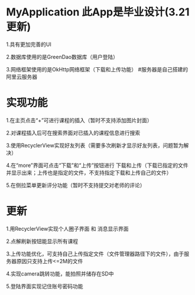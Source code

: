 # MyApplication 此App是毕业设计(3.21更新)
1.具有更加完善的UI 

2.数据库使用的是GreenDao数据库（用户登陆）

3.网络框架使用的是OkHttp网络框架（下载和上传功能）
#服务器是自己搭建的阿里云服务器

# 实现功能
1.在主页点击“+”可进行课程的插入（暂时不支持添加图片封面）

2.对课程插入后可在搜索界面对已插入的课程信息进行搜索

3.使用RecyclerView实现好友列表（需要多次刷新才显示好友列表，问题暂为解决）

4.在“more”界面可点击“下载”和“上传”按钮进行 下载和上传（下载已指定的文件并显示出来；上传也是指定的文件，不支持指定下载和上传自己的文件）

5.在侧拉菜单更新评分功能（暂时不支持提交对老师的评论）

# 更新
1.用RecyclerView实现个人圈子界面 和 消息显示界面

2.点解刷新按钮能显示所有课程

3.上传功能优化，可支持自己上传指定文件（文件管理器路径下的文件），由于服务器原因只支持上传<=2M的文件

4.实现camera跳转功能，能拍照并储存在SD中

5.登陆界面实现记住账号密码功能
